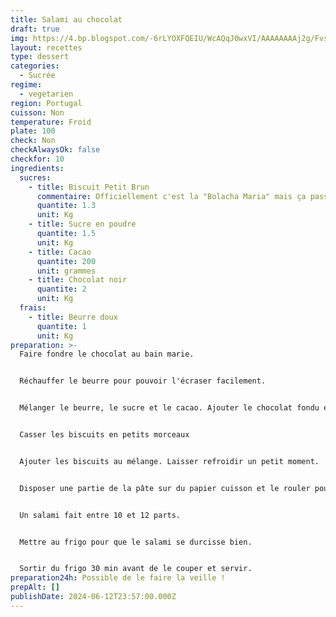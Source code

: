 ```yaml
---
title: Salami au chocolat
draft: true
img: https://4.bp.blogspot.com/-6rLYOXFQEIU/WcAQqJ0wxVI/AAAAAAAAj2g/Fvs0K_6YPnAkBEX0RwvNIGYU2cJaZzUcgCLcBGAs/s1600/salame.jpg
layout: recettes
type: dessert
categories:
  - Sucrée
regime:
  - vegetarien
region: Portugal
cuisson: Non
temperature: Froid
plate: 100
check: Non
checkAlwaysOk: false
checkfor: 10
ingredients:
  sucres:
    - title: Biscuit Petit Brun
      commentaire: Officiellement c'est la "Bolacha Maria" mais ça passe aussi
      quantite: 1.3
      unit: Kg
    - title: Sucre en poudre
      quantite: 1.5
      unit: Kg
    - title: Cacao
      quantite: 200
      unit: grammes
    - title: Chocolat noir
      quantite: 2
      unit: Kg
  frais:
    - title: Beurre doux
      quantite: 1
      unit: Kg
preparation: >-
  Faire fondre le chocolat au bain marie.


  Réchauffer le beurre pour pouvoir l'écraser facilement.


  Mélanger le beurre, le sucre et le cacao. Ajouter le chocolat fondu et bien mélanger.


  Casser les biscuits en petits morceaux


  Ajouter les biscuits au mélange. Laisser refroidir un petit moment.


  Disposer une partie de la pâte sur du papier cuisson et le rouler pour en faire un boudin d'environ 5cm de diamètre. Bien tasser pour que le salami soit homogène.


  Un salami fait entre 10 et 12 parts.


  Mettre au frigo pour que le salami se durcisse bien.


  Sortir du frigo 30 min avant de le couper et servir.
preparation24h: Possible de le faire la veille !
prepAlt: []
publishDate: 2024-06-12T23:57:00.000Z
---
```

